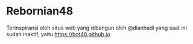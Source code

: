# Rebornian48

Terinspiransi oleh situs web yang dibangun oleh @dianhadi yang saat ini sudah inaktif, yaitu https://bot48.github.io
